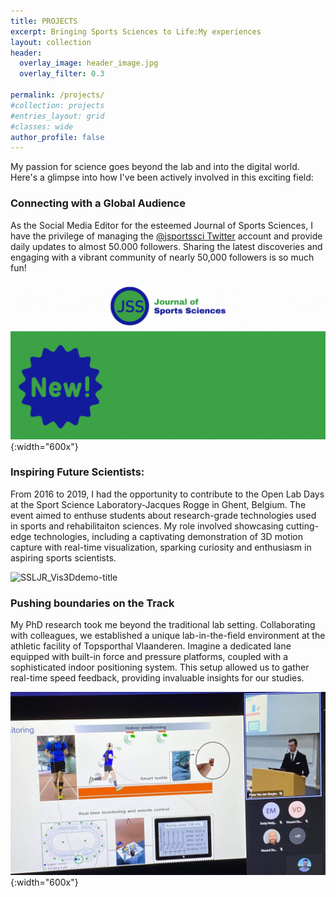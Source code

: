 ```yaml
---
title: PROJECTS
excerpt: Bringing Sports Sciences to Life:My experiences
layout: collection
header:
  overlay_image: header_image.jpg
  overlay_filter: 0.3

permalink: /projects/
#collection: projects
#entries_layout: grid
#classes: wide
author_profile: false
---
```


My passion for science goes beyond the lab and into the digital world. Here's a glimpse into how I've been actively involved in this exciting field:

### Connecting with a Global Audience

As the Social Media Editor for the esteemed Journal of Sports Sciences, I have the privilege of managing the [@jsportssci Twitter](https://twitter.com/JSportsSci) account and provide daily updates to almost 50.000 followers. Sharing the latest discoveries and engaging with a vibrant community of nearly 50,000 followers is so much fun!



![JSSnew](/images/JSSnew.gif){:width="600x"}

### Inspiring Future Scientists:

From 2016 to 2019, I had the opportunity to contribute to the Open Lab Days at the Sport Science Laboratory-Jacques Rogge in Ghent, Belgium. The event aimed to enthuse students about research-grade technologies used in sports and rehabilitaiton sciences. My role involved showcasing cutting-edge technologies, including a captivating demonstration of 3D motion capture with real-time visualization, sparking curiosity and enthusiasm in aspiring sports scientists.

![SSLJR_Vis3Ddemo-title](/images/SSLJR_Vis3Ddemo-title.gif)

### Pushing boundaries on the Track

My PhD research took me beyond the traditional lab setting.  Collaborating with colleagues, we established a unique lab-in-the-field environment at the athletic facility of Topsporthal Vlaanderen. Imagine a dedicated lane equipped with built-in force and pressure platforms, coupled with a sophisticated indoor positioning system. This setup allowed us to gather real-time speed feedback, providing invaluable insights for our studies.

![TSHmonitoring](/images/TSHmonitoring.png){:width="600x"}
